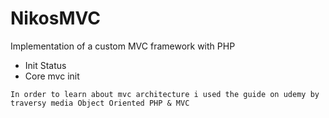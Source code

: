 # NikosMVC
Implementation of a custom MVC framework with PHP
* Init Status
* Core mvc init

```In order to learn about mvc architecture i used the guide on udemy by traversy media Object Oriented PHP & MVC ```
